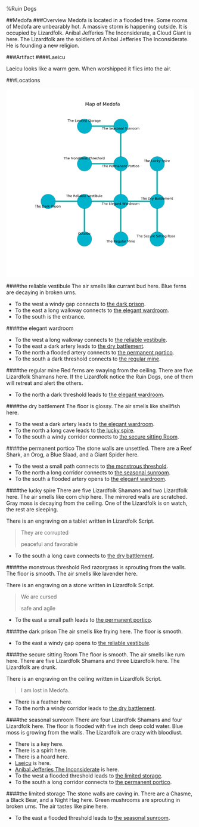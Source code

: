 %Ruin Dogs

##Medofa
###Overview
Medofa is located in a flooded tree. Some rooms of Medofa are unbearably hot. A massive storm is happening outside. It is occupied by Lizardfolk. <a name="Anibal-Jefferies-The-Inconsiderate"></a>Anibal Jefferies The Inconsiderate, a Cloud Giant is here. The Lizardfolk are the soldiers of Anibal Jefferies The Inconsiderate. He  is founding a new religion. 



###Artifact
####<a name="Laeicu"></a>Laeicu


Laeicu looks like a warm gem. When worshipped it flies into the air. 





###Locations


![](../v2/images/Medofa.png)

####<a name="the-reliable-vestibule"></a>the reliable vestibule
The air smells like currant bud here. Blue ferns are decaying in broken urns. 



* To the west a windy gap connects to [the dark prison](#the-dark-prison).
* To the east a long walkway connects to [the elegant wardroom](#the-elegant-wardroom).
* To the south is the entrance.


####<a name="the-elegant-wardroom"></a>the elegant wardroom




* To the west a long walkway connects to [the reliable vestibule](#the-reliable-vestibule).
* To the east a dark artery leads to [the dry battlement](#the-dry-battlement).
* To the north a flooded artery connects to [the permanent portico](#the-permanent-portico).
* To the south a dark threshold connects to [the regular mine](#the-regular-mine).


####<a name="the-regular-mine"></a>the regular mine
Red ferns are swaying from the ceiling. There are five Lizardfolk Shamans here. If the Lizardfolk notice the Ruin Dogs, one of them will retreat and alert the others. 



* To the north a dark threshold leads to [the elegant wardroom](#the-elegant-wardroom).


####<a name="the-dry-battlement"></a>the dry battlement
The floor is glossy. The air smells like shellfish here. 



* To the west a dark artery leads to [the elegant wardroom](#the-elegant-wardroom).
* To the north a long cave leads to [the lucky spire](#the-lucky-spire).
* To the south a windy corridor connects to [the secure sitting Room](#the-secure-sitting-Room).


####<a name="the-permanent-portico"></a>the permanent portico
The stone walls are unsettled. There are a Reef Shark, an Orog, a Blue Slaad, and a Giant Spider here. 



* To the west a small path connects to [the monstrous threshold](#the-monstrous-threshold).
* To the north a long corridor connects to [the seasonal sunroom](#the-seasonal-sunroom).
* To the south a flooded artery opens to [the elegant wardroom](#the-elegant-wardroom).


####<a name="the-lucky-spire"></a>the lucky spire
There are five Lizardfolk Shamans and two Lizardfolk here. The air smells like corn chip here. The mirrored walls are scratched. Gray moss is decaying from the ceiling. One of the Lizardfolk is on watch, the rest are sleeping. 

There is an engraving on a tablet written in Lizardfolk Script. 

> They are corrupted
>
> peaceful and favorable
>


* To the south a long cave connects to [the dry battlement](#the-dry-battlement).


####<a name="the-monstrous-threshold"></a>the monstrous threshold
Red razorgrass is sprouting from the walls. The floor is smooth. The air smells like lavender here. 

There is an engraving on a stone written in Lizardfolk Script. 

> We are cursed
>
> safe and agile
>


* To the east a small path leads to [the permanent portico](#the-permanent-portico).


####<a name="the-dark-prison"></a>the dark prison
The air smells like frying here. The floor is smooth. 



* To the east a windy gap opens to [the reliable vestibule](#the-reliable-vestibule).


####<a name="the-secure-sitting-Room"></a>the secure sitting Room
The floor is smooth. The air smells like rum here. There are five Lizardfolk Shamans and three Lizardfolk here. The Lizardfolk are drunk. 

There is an engraving on the ceiling written in Lizardfolk Script. 

> I am lost in Medofa.
>


* There is a feather here.
* To the north a windy corridor leads to [the dry battlement](#the-dry-battlement).


####<a name="the-seasonal-sunroom"></a>the seasonal sunroom
There are four Lizardfolk Shamans and four Lizardfolk here. The floor is flooded with five inch deep cold water. Blue moss is growing from the walls. The Lizardfolk are crazy with bloodlust. 



* There is a key here.
* There is a spirit here.
* There is a hoard here.
* [Laeicu](#Laeicu) is here.
* [Anibal Jefferies The Inconsiderate](#Anibal-Jefferies-The-Inconsiderate) is here.
* To the west a flooded threshold leads to [the limited storage](#the-limited-storage).
* To the south a long corridor connects to [the permanent portico](#the-permanent-portico).


####<a name="the-limited-storage"></a>the limited storage
The stone walls are caving in. There are a Chasme, a Black Bear, and a Night Hag here. Green mushrooms are sprouting in broken urns. The air tastes like pine here. 



* To the east a flooded threshold leads to [the seasonal sunroom](#the-seasonal-sunroom).


